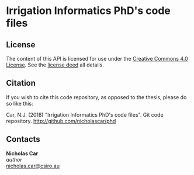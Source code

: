 # Irrigation Informatics PhD's code files



## License
The content of this API is licensed for use under the [Creative Commons 4.0 License](https://creativecommons.org/licenses/by/4.0/). See the [license deed](LICENSE) all details.


## Citation
If you wish to cite this code repository, as opposed to the thesis, please do so like this:

Car, N.J. (2018) "Irrigation Informatics PhD's code files". Git code repository. http://github.com/nicholascar/phd


## Contacts
**Nicholas Car**  
*author*  
<nicholas.car@csiro.au>

